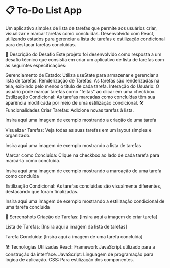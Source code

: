 # 📋 To-Do List App
Um aplicativo simples de lista de tarefas que permite aos usuários criar, visualizar e marcar tarefas como concluídas. Desenvolvido com React, utilizando estados para gerenciar a lista de tarefas e estilização condicional para destacar tarefas concluídas.

🚀 Descrição do Desafio
Este projeto foi desenvolvido como resposta a um desafio técnico que consistia em criar um aplicativo de lista de tarefas com as seguintes especificações:

Gerenciamento de Estado: Utiliza useState para armazenar e gerenciar a lista de tarefas.
Renderização de Tarefas: As tarefas são renderizadas na tela, exibindo pelo menos o título de cada tarefa.
Interação do Usuário: O usuário pode marcar tarefas como "feitas" ao clicar em uma checkbox.
Estilização Condicional: As tarefas marcadas como concluídas têm sua aparência modificada por meio de uma estilização condicional.
🛠️ Funcionalidades
Criar Tarefas: Adicione novas tarefas à lista.

Insira aqui uma imagem de exemplo mostrando a criação de uma tarefa

Visualizar Tarefas: Veja todas as suas tarefas em um layout simples e organizado.

Insira aqui uma imagem de exemplo mostrando a lista de tarefas

Marcar como Concluída: Clique na checkbox ao lado de cada tarefa para marcá-la como concluída.

Insira aqui uma imagem de exemplo mostrando a marcação de uma tarefa como concluída

Estilização Condicional: As tarefas concluídas são visualmente diferentes, destacando que foram finalizadas.

Insira aqui uma imagem de exemplo mostrando a estilização condicional de uma tarefa concluída

📸 Screenshots
Criação de Tarefas:
[Insira aqui a imagem de criar tarefa]

Lista de Tarefas:
[Insira aqui a imagem da lista de tarefas]

Tarefa Concluída:
[Insira aqui a imagem de uma tarefa concluída]

🛠️ Tecnologias Utilizadas
React: Framework JavaScript utilizado para a construção da interface.
JavaScript: Linguagem de programação para lógica de aplicação.
CSS: Para estilização dos componentes.
